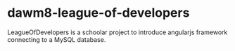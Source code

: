 # dawm8-league-of-developers
LeagueOfDevelopers is a schoolar project to introduce angularjs framework connecting to a MySQL database.
